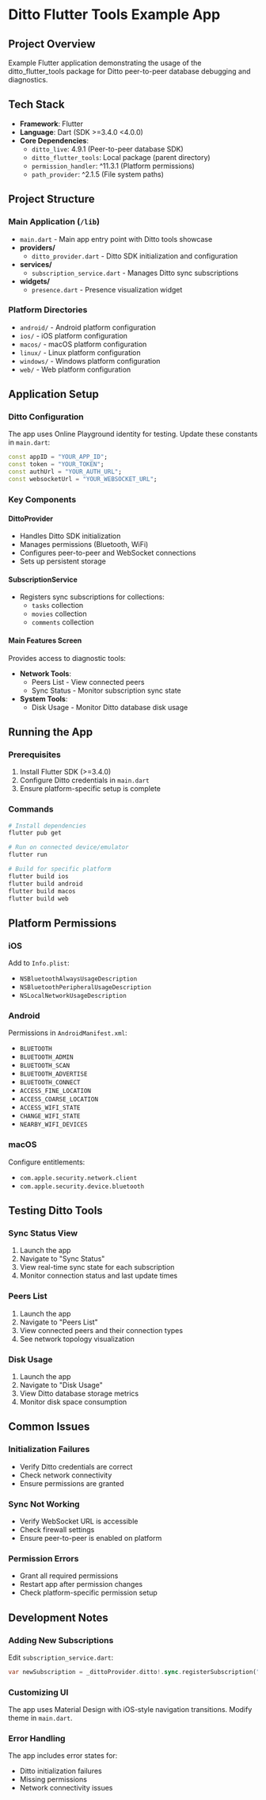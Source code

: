 # Ditto Flutter Tools Example App

## Project Overview
Example Flutter application demonstrating the usage of the ditto_flutter_tools package for Ditto peer-to-peer database debugging and diagnostics.

## Tech Stack
- **Framework**: Flutter
- **Language**: Dart (SDK >=3.4.0 <4.0.0)
- **Core Dependencies**:
  - `ditto_live`: 4.9.1 (Peer-to-peer database SDK)
  - `ditto_flutter_tools`: Local package (parent directory)
  - `permission_handler`: ^11.3.1 (Platform permissions)
  - `path_provider`: ^2.1.5 (File system paths)

## Project Structure

### Main Application (`/lib`)
- `main.dart` - Main app entry point with Ditto tools showcase
- **providers/**
  - `ditto_provider.dart` - Ditto SDK initialization and configuration
- **services/**
  - `subscription_service.dart` - Manages Ditto sync subscriptions
- **widgets/**
  - `presence.dart` - Presence visualization widget

### Platform Directories
- `android/` - Android platform configuration
- `ios/` - iOS platform configuration
- `macos/` - macOS platform configuration
- `linux/` - Linux platform configuration
- `windows/` - Windows platform configuration
- `web/` - Web platform configuration

## Application Setup

### Ditto Configuration
The app uses Online Playground identity for testing. Update these constants in `main.dart`:
```dart
const appID = "YOUR_APP_ID";
const token = "YOUR_TOKEN";
const authUrl = "YOUR_AUTH_URL";
const websocketUrl = "YOUR_WEBSOCKET_URL";
```

### Key Components

#### DittoProvider
- Handles Ditto SDK initialization
- Manages permissions (Bluetooth, WiFi)
- Configures peer-to-peer and WebSocket connections
- Sets up persistent storage

#### SubscriptionService
- Registers sync subscriptions for collections:
  - `tasks` collection
  - `movies` collection
  - `comments` collection

#### Main Features Screen
Provides access to diagnostic tools:
- **Network Tools**:
  - Peers List - View connected peers
  - Sync Status - Monitor subscription sync state
- **System Tools**:
  - Disk Usage - Monitor Ditto database disk usage

## Running the App

### Prerequisites
1. Install Flutter SDK (>=3.4.0)
2. Configure Ditto credentials in `main.dart`
3. Ensure platform-specific setup is complete

### Commands
```bash
# Install dependencies
flutter pub get

# Run on connected device/emulator
flutter run

# Build for specific platform
flutter build ios
flutter build android
flutter build macos
flutter build web
```

## Platform Permissions

### iOS
Add to `Info.plist`:
- `NSBluetoothAlwaysUsageDescription`
- `NSBluetoothPeripheralUsageDescription`
- `NSLocalNetworkUsageDescription`

### Android
Permissions in `AndroidManifest.xml`:
- `BLUETOOTH`
- `BLUETOOTH_ADMIN`
- `BLUETOOTH_SCAN`
- `BLUETOOTH_ADVERTISE`
- `BLUETOOTH_CONNECT`
- `ACCESS_FINE_LOCATION`
- `ACCESS_COARSE_LOCATION`
- `ACCESS_WIFI_STATE`
- `CHANGE_WIFI_STATE`
- `NEARBY_WIFI_DEVICES`

### macOS
Configure entitlements:
- `com.apple.security.network.client`
- `com.apple.security.device.bluetooth`

## Testing Ditto Tools

### Sync Status View
1. Launch the app
2. Navigate to "Sync Status"
3. View real-time sync state for each subscription
4. Monitor connection status and last update times

### Peers List
1. Launch the app
2. Navigate to "Peers List"
3. View connected peers and their connection types
4. See network topology visualization

### Disk Usage
1. Launch the app
2. Navigate to "Disk Usage"
3. View Ditto database storage metrics
4. Monitor disk space consumption

## Common Issues

### Initialization Failures
- Verify Ditto credentials are correct
- Check network connectivity
- Ensure permissions are granted

### Sync Not Working
- Verify WebSocket URL is accessible
- Check firewall settings
- Ensure peer-to-peer is enabled on platform

### Permission Errors
- Grant all required permissions
- Restart app after permission changes
- Check platform-specific permission setup

## Development Notes

### Adding New Subscriptions
Edit `subscription_service.dart`:
```dart
var newSubscription = _dittoProvider.ditto!.sync.registerSubscription("SELECT * FROM new_collection");
```

### Customizing UI
The app uses Material Design with iOS-style navigation transitions. Modify theme in `main.dart`.

### Error Handling
The app includes error states for:
- Ditto initialization failures
- Missing permissions
- Network connectivity issues